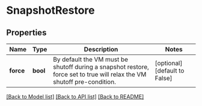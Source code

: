 # SnapshotRestore

## Properties
Name | Type | Description | Notes
------------ | ------------- | ------------- | -------------
**force** | **bool** | By default the VM must be shutoff during a snapshot restore, force set to true will relax the VM shutoff pre-condition. | [optional] [default to False]

[[Back to Model list]](../README.md#documentation-for-models) [[Back to API list]](../README.md#documentation-for-api-endpoints) [[Back to README]](../README.md)


